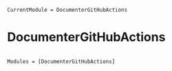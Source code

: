 ```@meta
CurrentModule = DocumenterGitHubActions
```

# DocumenterGitHubActions

```@index
```

```@autodocs
Modules = [DocumenterGitHubActions]
```
